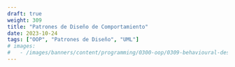 ```yaml
---
draft: true
weight: 309
title: "Patrones de Diseño de Comportamiento"
date: 2023-10-24
tags: ["OOP", "Patrones de Diseño", "UML"]
# images:
#   - /images/banners/content/programming/0300-oop/0309-behavioural-design-patternspng
---
```

